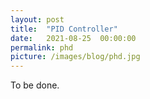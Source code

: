 ```yaml
---
layout: post
title:  "PID Controller"
date:   2021-08-25  00:00:00
permalink: phd
picture: /images/blog/phd.jpg
---
```


To be done. 
 
